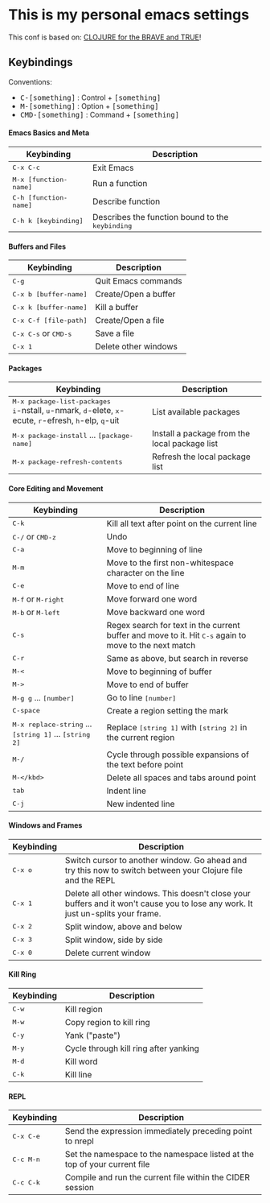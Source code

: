 # This is my personal emacs settings

This conf is based on: 
[CLOJURE for the BRAVE and TRUE](http://www.braveclojure.com/basic-emacs/)!

## Keybindings

Conventions:
- <kbd>C-[something]</kbd> : Control + <kbd>[something]</kbd>
- <kbd>M-[something]</kbd> : Option + <kbd>[something]</kbd>
- <kbd>CMD-[something]</kbd> : Command + <kbd>[something]</kbd>

#### Emacs Basics and Meta

Keybinding         | Description
-------------------|------------------------------------------------------------
<kbd>C-x C-c</kbd> | Exit Emacs
<kbd>M-x [function-name]</kbd> | Run a function
<kbd>C-h [function-name]</kbd> |	Describe function
<kbd>C-h k [keybinding]</kbd> | Describes the function bound to the <kbd>keybinding</kbd>

#### Buffers and Files

Keybinding         | Description
-------------------|------------------------------------------------------------
<kbd>C-g</kbd> | Quit Emacs commands
<kbd>C-x b [buffer-name]</kbd> | Create/Open a buffer
<kbd>C-x k [buffer-name]</kbd> | Kill a buffer
<kbd>C-x C-f [file-path]</kbd> | Create/Open a file
<kbd>C-x C-s</kbd> or <kbd>CMD-s</kbd> | Save a file
<kbd>C-x 1</kbd> | Delete other windows

#### Packages

Keybinding         | Description
-------------------|------------------------------------------------------------
<kbd>M-x package-list-packages</kbd> <br/> <kbd>i</kbd>-nstall, <kbd>u</kbd>-nmark, <kbd>d</kbd>-elete, <kbd>x</kbd>-ecute, <kbd>r</kbd>-efresh, <kbd>h</kbd>-elp, <kbd>q</kbd>-uit | List available packages
<kbd>M-x package-install</kbd> ... <kbd>[package-name]</kbd> | Install a package from the local package list
<kbd>M-x package-refresh-contents</kbd> | Refresh the local package list

#### Core Editing and Movement

Keybinding         | Description
-------------------|------------------------------------------------------------
<kbd>C-k</kbd> | Kill all text after point on the current line
<kbd>C-/</kbd> or <kbd>CMD-z</kbd> | Undo
<kbd>C-a</kbd> | Move to beginning of line
<kbd>M-m</kbd> | Move to the first non-whitespace character on the line
<kbd>C-e</kbd> | Move to end of line
<kbd>M-f</kbd> or <kbd>M-<kbd>right</kbd></kbd>| Move forward one word
<kbd>M-b</kbd> or <kbd>M-<kbd>left</kbd></kbd>| Move backward one word
<kbd>C-s</kbd> | Regex search for text in the current buffer and move to it. Hit <kbd>C-s</kbd> again to move to the next match
<kbd>C-r</kbd> | Same as above, but search in reverse
<kbd>M-<</kbd> | Move to beginning of buffer
<kbd>M-></kbd> | Move to end of buffer
<kbd>M-g g</kbd> ... <kbd>[number]</kbd> | Go to line <kbd>[number]</kbd>
<kbd>C-<kbd>space</kbd></kbd> | Create a region setting the mark
<kbd>M-x replace-string</kbd> ... <kbd>[string 1]</kbd> ... <kbd>[string 2]</kbd> | Replace <kbd>[string 1]</kbd> with <kbd>[string 2]</kbd> in the current region
<kbd>M-/</kbd> | Cycle through possible expansions of the text before point
<kbd>M-\</kbd> | Delete all spaces and tabs around point
<kbd><kbd>tab</kbd></kbd> | Indent line
<kbd>C-j</kbd> | New indented line

#### Windows and Frames

Keybinding         | Description
-------------------|------------------------------------------------------------
<kbd>C-x o</kbd> | Switch cursor to another window. Go ahead and try this now to switch between your Clojure file and the REPL
<kbd>C-x 1</kbd> | Delete all other windows. This doesn't close your buffers and it won't cause you to lose any work. It just un-splits your frame.
<kbd>C-x 2</kbd> | Split window, above and below
<kbd>C-x 3</kbd> | Split window, side by side
<kbd>C-x 0</kbd> | Delete current window

#### Kill Ring

Keybinding         | Description
-------------------|------------------------------------------------------------
<kbd>C-w</kbd> |	Kill region
<kbd>M-w</kbd> |	Copy region to kill ring
<kbd>C-y</kbd> |	Yank ("paste")
<kbd>M-y</kbd> |	Cycle through kill ring after yanking
<kbd>M-d</kbd> |	Kill word
<kbd>C-k</kbd> |	Kill line

#### REPL

Keybinding         | Description
-------------------|------------------------------------------------------------
<kbd>C-x C-e</kbd> | Send the expression immediately preceding point to nrepl
<kbd>C-c M-n</kbd> | Set the namespace to the namespace listed at the top of your current file
<kbd>C-c C-k</kbd> | Compile and run the current file within the CIDER session



